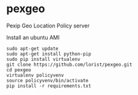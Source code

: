 # pexgeo
Pexip Geo Location Policy server

Install an ubuntu AMI

```
sudo apt-get update
sudo apt-get install python-pip
sudo pip install virtualenv
git clone https://github.com/lorist/pexgeo.git
cd pexgeo
virtualenv policyvenv
source policyvenv/bin/activate
pip install -r requirements.txt
```

